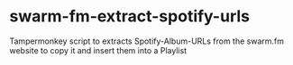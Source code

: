 # swarm-fm-extract-spotify-urls
Tampermonkey script to extracts Spotify-Album-URLs from the swarm.fm website to copy it and insert them into a Playlist
